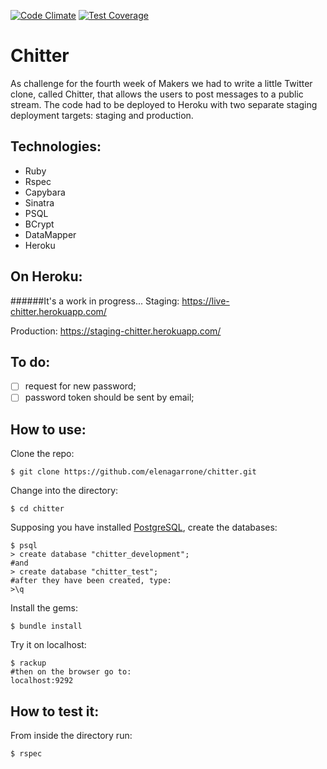 [![Code Climate](https://codeclimate.com/github/elenagarrone/chitter/badges/gpa.svg)](https://codeclimate.com/github/elenagarrone/chitter)
[![Test Coverage](https://codeclimate.com/github/elenagarrone/chitter/badges/coverage.svg)](https://codeclimate.com/github/elenagarrone/chitter)

Chitter
=========
As challenge for the fourth week of Makers we had to write a little Twitter clone, called Chitter, that allows the users to post messages to a public stream.
The code had to be deployed to Heroku with two separate staging deployment targets: staging and production.

Technologies:
------------
- Ruby
- Rspec
- Capybara
- Sinatra
- PSQL
- BCrypt
- DataMapper
- Heroku

On Heroku:
----------
######It's a work in progress...
Staging:
https://live-chitter.herokuapp.com/

Production: https://staging-chitter.herokuapp.com/

To do:
-----
- [ ] request for new password;
- [ ] password token should be sent by email;

How to use:
----------
Clone the repo:
```shell
$ git clone https://github.com/elenagarrone/chitter.git
```
Change into the directory:
```shell
$ cd chitter
```
Supposing you have installed <a href='http://www.postgresql.org/'>PostgreSQL</a>, create the databases:
```shell
$ psql
> create database "chitter_development";
#and
> create database "chitter_test";
#after they have been created, type:
>\q
```
Install the gems:
```shell
$ bundle install
```
Try it on localhost:
```shell
$ rackup
#then on the browser go to:
localhost:9292
```

How to test it:
--------------
From inside the directory run:
```shell
$ rspec
```

